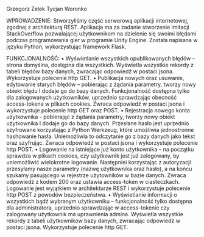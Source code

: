 Grzegorz Zelek
Tycjan Woronko

WPROWADZENIE:
Stworzyliśmy część serwerową aplikacji internetowej, zgodnej z architekturą REST. Aplikacja ma za zadanie stworzenie imitacji StackOverflow pozwalającej użytkownikom na dzielenie się swoimi błędami podczas programowania gier w programie Unity Engine. Została napisana w języku Python, wykorzystując framework Flask.

FUNKCJONALNOŚĆ:
•	Wyświetlanie wszystkich opublikowanych błędów – strona domyślna, dostępna dla wszystkich. Wyświetla wszystkie rekordy z tabeli błędów bazy danych, zwracając odpowiedź w postaci jsona. Wykorzystuje polecenie http GET.
•	Publikacja nowych oraz usuwanie, edytowanie starych błędów – pobierając z żądania parametry, tworzy nowy obiekt błędu I dodaje go do bazy danych. Funkcjonalność dostępna tylko dla zalogowanych użytkowników, uprzednio sprawdzając obecność access-tokena w plikach cookies. Zwraca odpowiedź w postaci jsona i wykorzystuje polecenie http GET oraz POST.
•	Rejestracja nowego konta użytkownika - pobierając z żądania parametry, tworzy nowy obiekt użytkownika I dodaje go do bazy danych. Przesłane hasło jest uprzednio szyfrowane korzystając z Python Werkzeug, które umożliwia jednostronne hashowanie hasła. Uniemożliwia to odczytanie go z bazy danych jako tekst oraz szyfrując. Zwraca odpowiedź w postaci jsona i wykorzystuje polecenie http POST.
•	Logowanie na istniejące już konto użytkownika –  na początku sprawdza w plikach cookies, czy użytkownik jest już zalogowany, by uniemożliwić wielokrotne logowanie. Następniei korzystając z autoryzacji przesyłamy nasze parametry (nazwę użytkownika oraz hasło), a na końcu szukamy pasującego w rejestrze użytowników w bazie danych. Zwraca odpowiedź z kodem 200 oraz ustawia access-token w ciasteczkach. Logowanie jest wyjątkiem w architekturze REST i wykorzystuje polecenie http POST z powodów bezpieczeństwa.
•	Wyświetlanie informacji o wszystkich bądź wybranym użytkowniku –  funkcjonalność tylko dostępna dla administratora, uprzednio sprawdzając w access-tokenie czy zalogowany użytkownik ma uprawnienia admina. Wyświetla wszystkie rekordy z tabeli użytkowników bazy danych, zwracając odpowiedź w postaci jsona. Wykorzystuje polecenie http GET.
